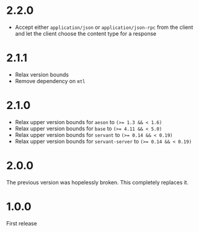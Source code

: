 # 2.2.0

* Accept either `application/json` or `application/json-rpc` from the client and let the client choose the content type for a response

# 2.1.1

* Relax version bounds
* Remove dependency on `mtl`

# 2.1.0

* Relax upper version bounds for `aeson` to `(>= 1.3 && < 1.6)`
* Relax upper version bounds for `base` to `(>= 4.11 && < 5.0)`
* Relax upper version bounds for `servant` to `(>= 0.14 && < 0.19)`
* Relax upper version bounds for `servant-server` to `(>= 0.14 && < 0.19)`

# 2.0.0

The previous version was hopelessly broken.  This completely replaces it.

# 1.0.0

First release

